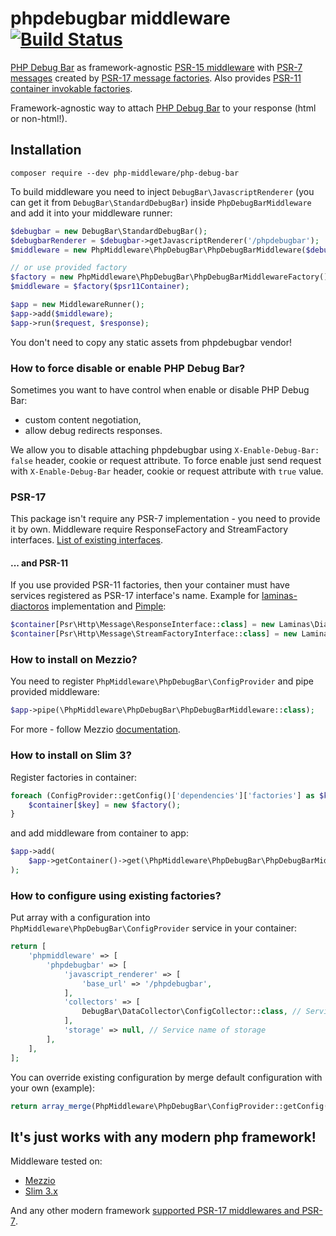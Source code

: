 # phpdebugbar middleware [![Build Status](https://travis-ci.org/php-middleware/phpdebugbar.svg?branch=master)](https://travis-ci.org/php-middleware/phpdebugbar)
[PHP Debug Bar](http://phpdebugbar.com/) as framework-agnostic [PSR-15 middleware](https://www.php-fig.org/psr/psr-15/) with [PSR-7 messages](https://www.php-fig.org/psr/psr-7/) created by [PSR-17 message factories](https://www.php-fig.org/psr/psr-17/). Also provides [PSR-11 container invokable factories](https://www.php-fig.org/psr/psr-11/).

Framework-agnostic way to attach [PHP Debug Bar](http://phpdebugbar.com/) to your response (html or non-html!).

## Installation

```
composer require --dev php-middleware/php-debug-bar
```

To build middleware you need to inject `DebugBar\JavascriptRenderer` (you can get it from `DebugBar\StandardDebugBar`) inside `PhpDebugBarMiddleware` and add it into your middleware runner:

```php
$debugbar = new DebugBar\StandardDebugBar();
$debugbarRenderer = $debugbar->getJavascriptRenderer('/phpdebugbar');
$middleware = new PhpMiddleware\PhpDebugBar\PhpDebugBarMiddleware($debugbarRenderer, $psr17ResponseFactory, $psr17StreamFactory);

// or use provided factory
$factory = new PhpMiddleware\PhpDebugBar\PhpDebugBarMiddlewareFactory();
$middleware = $factory($psr11Container);

$app = new MiddlewareRunner();
$app->add($middleware);
$app->run($request, $response);
```

You don't need to copy any static assets from phpdebugbar vendor!

### How to force disable or enable PHP Debug Bar?

Sometimes you want to have control when enable or disable PHP Debug Bar:
* custom content negotiation,
* allow debug redirects responses.

We allow you to disable attaching phpdebugbar using `X-Enable-Debug-Bar: false` header, cookie or request attribute.
To force enable just send request with `X-Enable-Debug-Bar` header, cookie or request attribute with `true` value.

### PSR-17

This package isn't require any PSR-7 implementation - you need to provide it by own. Middleware require ResponseFactory and StreamFactory interfaces. [List of existing interfaces](https://packagist.org/providers/psr/http-factory-implementation).

#### ... and PSR-11

If you use provided PSR-11 factories, then your container must have services registered as PSR-17 interface's name. Example for [laminas-diactoros](https://github.com/laminas/laminas-diactoros) implementation and [Pimple](https://pimple.symfony.com/):

```php
$container[Psr\Http\Message\ResponseInterface::class] = new Laminas\Diactoros\ResponseFactory();
$container[Psr\Http\Message\StreamFactoryInterface::class] = new Laminas\Diactoros\StreamFactory();
```

### How to install on Mezzio?

You need to register `PhpMiddleware\PhpDebugBar\ConfigProvider` and pipe provided middleware:

```php
$app->pipe(\PhpMiddleware\PhpDebugBar\PhpDebugBarMiddleware::class);
```

For more - follow Mezzio [documentation](https://docs.mezzio.dev/mezzio/v3/features/modular-applications/).

### How to install on Slim 3?

Register factories in container:

```php
foreach (ConfigProvider::getConfig()['dependencies']['factories'] as $key => $factory) {
    $container[$key] = new $factory();
}
```

and add middleware from container to app:

```php
$app->add(
    $app->getContainer()->get(\PhpMiddleware\PhpDebugBar\PhpDebugBarMiddleware::class)
);
```

### How to configure using existing factories?

Put array with a configuration into `PhpMiddleware\PhpDebugBar\ConfigProvider` service in your container:

```php
return [
    'phpmiddleware' => [
        'phpdebugbar' => [
            'javascript_renderer' => [
                'base_url' => '/phpdebugbar',
            ],
            'collectors' => [
                DebugBar\DataCollector\ConfigCollector::class, // Service names of collectors
            ],
            'storage' => null, // Service name of storage
        ],
    ],
];
```

You can override existing configuration by merge default configuration with your own (example):

```php
return array_merge(PhpMiddleware\PhpDebugBar\ConfigProvider::getConfig(), $myOverritenConfig);
```

## It's just works with any modern php framework!

Middleware tested on:
* [Mezzio](https://github.com/mezzio/mezzio)
* [Slim 3.x](https://github.com/slimphp/Slim)

And any other modern framework [supported PSR-17 middlewares and PSR-7](https://mwop.net/blog/2015-01-08-on-http-middleware-and-psr-7.html).
